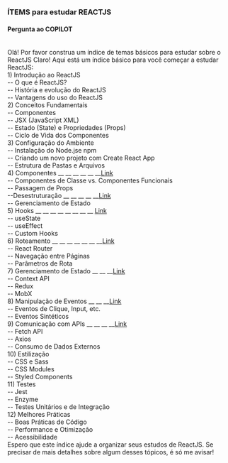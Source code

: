 ### ÍTEMS para estudar REACTJS 


#### Pergunta ao COPILOT

<br>
Olá! Por favor construa um índice de temas básicos para estudar sobre o ReactJS
Claro! Aqui está um índice básico para você começar a estudar ReactJS:
<br>
1) Introdução ao ReactJS
<br>
-- O que é ReactJS?
<br>
-- História e evolução do ReactJS
<br>
-- Vantagens do uso do ReactJS
<br>
2) Conceitos Fundamentais
<br>
-- Componentes
<br>
-- JSX (JavaScript XML)
<br>
-- Estado (State) e Propriedades (Props)
<br>
-- Ciclo de Vida dos Componentes
<br>
3) Configuração do Ambiente
<br>
-- Instalação do Node.jse npm
<br>
-- Criando um novo projeto com Create React App
<br>
-- Estrutura de Pastas e Arquivos
<br>
4) Componentes __ __ __ __ __  __<a href="https://github.com/Xaobin/CoursesLearn/blob/main/All/React/React-Componentes.md">Link</a>
<br>
-- Componentes de Classe vs. Componentes Funcionais
<br>
-- Passagem de Props
<br>
--Desestruturação  __ __ __ __ __<a href="https://github.com/Xaobin/CoursesLearn/blob/main/All/React/React-Desestrutura.md">Link</a>
<br>
-- Gerenciamento de Estado
<br>
5) Hooks  __ __ __ __ __ __ __ __ <a href="https://github.com/Xaobin/CoursesLearn/blob/main/All/React/React-Hooks.md">Link</a>
<br>
-- useState
<br>
-- useEffect
<br>
-- Custom Hooks
<br>
6) Roteamento  __ __ __ __ __ __ __<a href="https://github.com/Xaobin/CoursesLearn/blob/main/All/React/React-Roteamento.md">Link</a>
<br>
-- React Router
<br>
-- Navegação entre Páginas
<br>
-- Parâmetros de Rota
<br>
7) Gerenciamento de Estado __ __ __<a href="https://github.com/Xaobin/CoursesLearn/blob/main/All/React/React-Gereciam-Estado.md">Link</a>
<br>
-- Context API
<br>
-- Redux
<br>
-- MobX
<br>
8) Manipulação de Eventos  __ __ __<a href="https://github.com/Xaobin/CoursesLearn/blob/main/All/React/React-Manipula-Eventos.md">Link</a>
<br>
-- Eventos de Clique, Input, etc.
<br>
-- Eventos Sintéticos
<br>
9) Comunicação com APIs __ __ __ __<a href="https://github.com/Xaobin/CoursesLearn/blob/main/All/React/React-Comunica-APIs.md">Link</a>
<br>
-- Fetch API
<br>
-- Axios
<br>
-- Consumo de Dados Externos
<br>
10) Estilização
<br>
-- CSS e Sass
<br>
-- CSS Modules
<br>
-- Styled Components
<br>
11) Testes
<br>
-- Jest
<br>
-- Enzyme
<br>
-- Testes Unitários e de Integração
<br>
12) Melhores Práticas
<br>
-- Boas Práticas de Código
<br>
-- Performance e Otimização
<br>
-- Acessibilidade
<br>
Espero que este índice ajude a organizar seus estudos de ReactJS. Se precisar de mais detalhes sobre algum desses tópicos, é só me avisar!